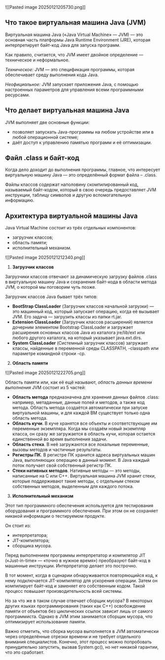 ![[Pasted image 20250121205730.png]]

## Что такое виртуальная машина Java (JVM)

Виртуальная машина Java («Java Virtual Machine» — JVM) — это основная часть платформы Java Runtime Environment (JRE), которая интерпретирует байт-код Java для запуска программ.

Как правило, считается, что JVM имеет двойное определение — техническое и неформальное.

_Техническое:_ JVM — это спецификация программы, которая обеспечивает среду выполнения кода Java.

_Неофициальное:_ JVM запускает приложения Java, c помощью настроенных параметров для управления всеми программными ресурсами.

## Что делает виртуальная машина Java

JVM выполняет две основные функции:

- позволяет запускать Java-программы на любом устройстве или в любой операционной системе;
- даёт доступ к управлению памятью программ и её оптимизации.

## Файл .class и байт-код

Когда дело доходит до выполнения программы, главное, что интересует виртуальную машину Java — это определённый формат файла – .class.

Файлы классов содержат наполовину скомпилированный код, называемый байт-кодом, который в свою очередь предоставляет JVM инструкции, таблицу символов и другую вспомогательную информацию.

## Архитектура виртуальной машины Java

Java Virtual Machine состоит из трёх отдельных компонентов:

- загрузчик классов;
- область памяти;
- исполнительный механизм.

![[Pasted image 20250121212340.png]]
1. **Загрузчик классов**

Загрузчики классов отвечают за динамическую загрузку файлов .class в виртуальную машину Java и сохранения байт-кода в области метода JVM, о которой мы поговорим чуть позже.

Загрузчик классов Java бывает трёх типов:

- **BootStrap ClassLoader** (Загрузчик классов начальной загрузки) — это машинный код, который запускает операцию, когда её вызывает JVM. Его задача — загрузить классы из папки rt.jar.
- **Extension ClassLoader** (Загрузчик классов расширений) является дочерним элементом Bootstrap ClassLoader и загружает расширения основных классов Java из каталога jre/lib/ext или любого другого каталога, на который указывает java.ext.dirs.
- **System ClassLoader** (Системный загрузчик классов) загружает классы, найденные в переменной среды CLASSPATH, -classpath или параметре командной строки -cp.

2. **Область памяти**

![[Pasted image 20250121222705.png]]

Область памяти или, как её ещё называют, _область данных времени выполнения_ JVM состоит из 5 частей:

- **Область метода** предназначена для хранения данных файлов .class: например, метаданные, данные полей и методов, а также код метода. Область метода создаётся автоматически при запуске виртуальной машины, и для каждой ВМ существует только одна область метода.
- **Область кучи**. В куче хранятся все объекты и соответствующие им переменные экземпляра. Когда мы создаём новый экземпляр класса, он сразу же загружается в область кучи, которая остается единственной во время выполнения задачи.
- **Область стека**. В неё загружаются все локальные переменные, вызовы методов и частичные результаты.
- **Регистры ПК**. В регистре ПК хранится адреса виртуальных машин Java, выполняющих операцию в данный момент. В Java каждый поток получает свой собственный регистр ПК.
- **Стеки нативных методов**. Нативные методы — это методы, написанные на C или C++. Виртуальная машина JVM хранит стеки, которые поддерживают такие методы, с отдельным стеком собственных методов, выделенным для каждого потока.

3. **Исполнительный механизм**

Этот тип программного обеспечения используется для тестирования оборудования и программного обеспечения. При этом он не сохраняет никакой информации о тестируемом продукте.

Он стоит из:

- интерпретатора;
- JIT-компилятора;
- сборщика мусора.

Перед выполнением программы интерпретатор и компилятор JIT («Just-in-time» — «точно в нужное время») преобразуют байт-код в машинные инструкции. Интерпретатор делает это построчно.

В тот момент, когда в сценарии обнаруживается повторяющийся код, к нему подключается JIT-компилятор для ускорения операции. Затем он компилирует байт-код и заменяет его собственным кодом. Такой процесс повышает производительность всей системы.

Но за что же в таком случае отвечает сборщик мусора? В некоторых других языках программирования (таких как C++) освобождение памяти от объектов без циклических ссылок зависит лишь от самого программиста. Однако в JVM этим занимается сборщик мусора, что оптимизирует использование памяти.

Важно отметить, что сборка мусора выполняется в JVM автоматически через определённые отрезки времени и не требует отдельного внимания специалистов. Конечно, этот процесс можно попробовать принудительно запустить, вызвав System.gc(), но нет никакой гарантии, что это сработает.